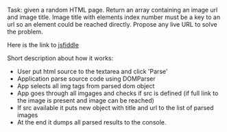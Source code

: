 Task: given a random HTML page. Return an array containing an image url and image title. Image title with elements index number must be a key to an url so an element could be reached directly. Propose any live URL to solve the problem.

Here is the link to [jsfiddle](https://jsfiddle.net/sergej_gavrilenko/ugs3a6qs/)

Short description about how it works:
* User put html source to the textarea and click 'Parse'
* Application parse source code using DOMParser
* App selects all img tags from parsed dom object
* App goes through all imgages and checks if src is defined (if full link to the image is present and image can be reached)
* If src available it puts new object with title and url to the list of parsed images
* At the end it dumps all parsed results to the console.
